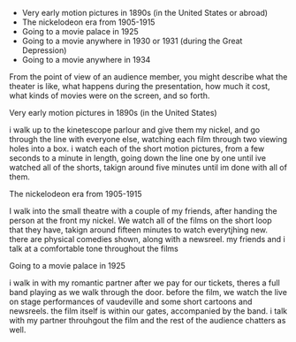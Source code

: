- Very early motion pictures in 1890s (in the United States or abroad)
- The nickelodeon era from 1905-1915
- Going to a movie palace in 1925
- Going to a movie anywhere in 1930 or 1931 (during the Great Depression)
- Going to a movie anywhere in 1934

From the point of view of an audience member, you might describe what the theater is like, what happens during the presentation, how much it  cost, what kinds of movies were on the screen, and so forth.



Very early motion pictures in 1890s (in the United States)

i walk up to the kinetescope parlour and give them my nickel, and go through the line with everyone else, watching each film through two viewing holes into a box. i watch each of the short motion pictures, from a few seconds to a minute in length, going down the line one by one until ive watched all of the shorts, takign around five minutes until im done with all of them.

The nickelodeon era from 1905-1915

I walk into the small theatre with a couple of my friends, after handing the person at the front my nickel. We watch all of the films on the short loop that they have, takign around fifteen minutes to watch everytjhing new. there are physical comedies shown, along with a newsreel. my friends and i talk at a comfortable tone throughout the films

Going to a movie palace in 1925

i walk in with my romantic partner after we pay for our tickets, theres a full band playing as we walk through the door. before the film, we watch the live on stage performances of vaudeville and some short cartoons and newsreels. the film itself is within our gates, accompanied by the band. i talk with my partner throuhgout the film and the rest of the audience chatters as well.